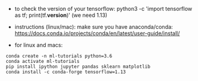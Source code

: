 - to check the version of your tensorflow:
python3 -c 'import tensorflow as tf; print(tf.__version__)'
(we need 1.13)

- instructions (linux/mac):
make sure you have anaconda/conda:
https://docs.conda.io/projects/conda/en/latest/user-guide/install/

- for linux and macs:
```
conda create -n ml-tutorials python=3.6
conda activate ml-tutorials
pip install ipython jupyter pandas sklearn matplotlib
conda install -c conda-forge tensorflow=1.13
```